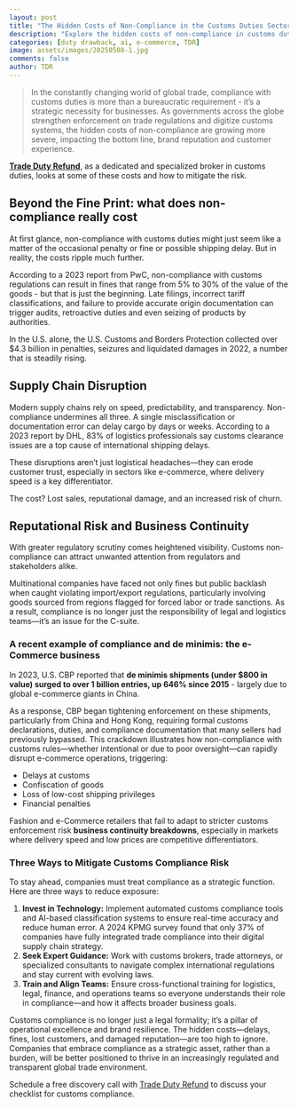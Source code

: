 ```yaml
---
layout: post
title: "The Hidden Costs of Non-Compliance in the Customs Duties Sector"
description: "Explore the hidden costs of non-compliance in customs duties and learn strategies to mitigate risks in global trade."
categories: [duty drawback, ai, e-commerce, TDR]
image: assets/images/20250508-1.jpg
comments: false
author: TDR
---
```


> In the constantly changing world of global trade, compliance with customs duties is more than a bureaucratic requirement - it’s a strategic necessity for businesses. As governments across the globe strengthen enforcement on trade regulations and digitize customs systems, the hidden costs of non-compliance are growing more severe, impacting the bottom line, brand reputation and customer experience.

[**Trade Duty Refund**](https://tradedutyrefund.com?utm_source=Blog&utm_medium=Article&utm_campaign=20250508Article), as a dedicated and specialized broker in customs duties, looks at some of these costs and how to mitigate the risk.

## Beyond the Fine Print: what does non-compliance really cost

At first glance, non-compliance with customs duties might just seem like a matter of the occasional penalty or fine or possible shipping delay. But in reality, the costs ripple much further.

According to a 2023 report from PwC, non-compliance with customs regulations can result in fines that range from 5% to 30% of the value of the goods - but that is just the beginning. Late filings, incorrect tariff classifications, and failure to provide accurate origin documentation can trigger audits, retroactive duties and even seizing of products by authorities.

In the U.S. alone, the U.S. Customs and Borders Protection collected over $4.3 billion in penalties, seizures and liquidated damages in 2022, a number that is steadily rising.

## Supply Chain Disruption

Modern supply chains rely on speed, predictability, and transparency. Non-compliance undermines all three. A single misclassification or documentation error can delay cargo by days or weeks. According to a 2023 report by DHL, 83% of logistics professionals say customs clearance issues are a top cause of international shipping delays.

These disruptions aren’t just logistical headaches—they can erode customer trust, especially in sectors like e-commerce, where delivery speed is a key differentiator.

The cost? Lost sales, reputational damage, and an increased risk of churn.

## Reputational Risk and Business Continuity

With greater regulatory scrutiny comes heightened visibility. Customs non-compliance can attract unwanted attention from regulators and stakeholders alike.

Multinational companies have faced not only fines but public backlash when caught violating import/export regulations, particularly involving goods sourced from regions flagged for forced labor or trade sanctions. As a result, compliance is no longer just the responsibility of legal and logistics teams—it’s an issue for the C-suite.

### A recent example of compliance and de minimis: the e-Commerce business

In 2023, U.S. CBP reported that **de minimis shipments (under $800 in value) surged to over 1 billion entries, up 646% since 2015** - largely due to global e-commerce giants in China.

As a response, CBP began tightening enforcement on these shipments, particularly from China and Hong Kong, requiring formal customs declarations, duties, and compliance documentation that many sellers had previously bypassed. This crackdown illustrates how non-compliance with customs rules—whether intentional or due to poor oversight—can rapidly disrupt e-commerce operations, triggering:

- Delays at customs
- Confiscation of goods
- Loss of low-cost shipping privileges
- Financial penalties

Fashion and e-Commerce retailers that fail to adapt to stricter customs enforcement risk **business continuity breakdowns**, especially in markets where delivery speed and low prices are competitive differentiators.

### Three Ways to Mitigate Customs Compliance Risk

To stay ahead, companies must treat compliance as a strategic function. Here are three ways to reduce exposure:

1. **Invest in Technology:** Implement automated customs compliance tools and AI-based classification systems to ensure real-time accuracy and reduce human error. A 2024 KPMG survey found that only 37% of companies have fully integrated trade compliance into their digital supply chain strategy.
2. **Seek Expert Guidance:** Work with customs brokers, trade attorneys, or specialized consultants to navigate complex international regulations and stay current with evolving laws.
3. **Train and Align Teams:** Ensure cross-functional training for logistics, legal, finance, and operations teams so everyone understands their role in compliance—and how it affects broader business goals.

Customs compliance is no longer just a legal formality; it’s a pillar of operational excellence and brand resilience. The hidden costs—delays, fines, lost customers, and damaged reputation—are too high to ignore. Companies that embrace compliance as a strategic asset, rather than a burden, will be better positioned to thrive in an increasingly regulated and transparent global trade environment.

Schedule a free discovery call with [Trade Duty Refund](https://tradedutyrefund.com/make-an-appointment.html?utm_source=Blog&utm_medium=Article&utm_campaign=20250508Article) to discuss your checklist for customs compliance.
